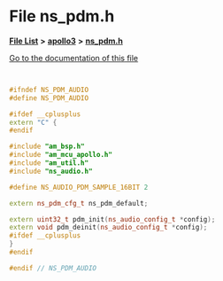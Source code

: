 

# File ns\_pdm.h

[**File List**](files.md) **>** [**apollo3**](dir_1a531e93c11b219ab9869f377e190a5d.md) **>** [**ns\_pdm.h**](apollo3_2ns__pdm_8h.md)

[Go to the documentation of this file](apollo3_2ns__pdm_8h.md)

```C++


#ifndef NS_PDM_AUDIO
#define NS_PDM_AUDIO

#ifdef __cplusplus
extern "C" {
#endif

#include "am_bsp.h"
#include "am_mcu_apollo.h"
#include "am_util.h"
#include "ns_audio.h"

#define NS_AUDIO_PDM_SAMPLE_16BIT 2

extern ns_pdm_cfg_t ns_pdm_default;

extern uint32_t pdm_init(ns_audio_config_t *config);
extern void pdm_deinit(ns_audio_config_t *config);
#ifdef __cplusplus
}
#endif

#endif // NS_PDM_AUDIO

```

